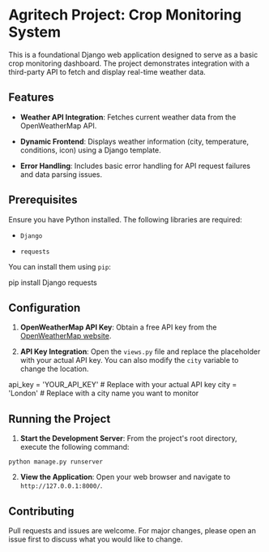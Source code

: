 # Agritech Project: Crop Monitoring System

This is a foundational Django web application designed to serve as a basic crop monitoring dashboard. The project demonstrates integration with a third-party API to fetch and display real-time weather data.

## Features

* **Weather API Integration**: Fetches current weather data from the OpenWeatherMap API.

* **Dynamic Frontend**: Displays weather information (city, temperature, conditions, icon) using a Django template.

* **Error Handling**: Includes basic error handling for API request failures and data parsing issues.

## Prerequisites

Ensure you have Python installed. The following libraries are required:

* `Django`

* `requests`

You can install them using `pip`:

pip install Django requests


## Configuration

1.  **OpenWeatherMap API Key**: Obtain a free API key from the [OpenWeatherMap website](https://openweathermap.org/api).

2.  **API Key Integration**: Open the `views.py` file and replace the placeholder with your actual API key. You can also modify the `city` variable to change the location.

api_key = 'YOUR_API_KEY' # Replace with your actual API key
city = 'London' # Replace with a city name you want to monitor


## Running the Project

1.  **Start the Development Server**: From the project's root directory, execute the following command:

 ```
 python manage.py runserver
 ```

2.  **View the Application**: Open your web browser and navigate to `http://127.0.0.1:8000/`.

## Contributing

Pull requests and issues are welcome. For major changes, please open an issue first to discuss what you would like to change.

